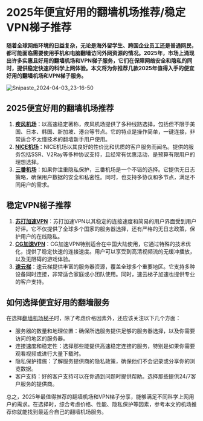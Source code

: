 # 2025年便宜好用的翻墙机场推荐/稳定VPN梯子推荐

**随着全球网络环境的日益复杂，无论是海外留学生、跨国企业员工还是普通网民，都可能面临需要使用手机和电脑翻墙访问外网资源的情况。2025年，市场上涌现出许多实惠且好用的翻墙机场和VPN梯子服务，它们在保障网络安全和隐私的同时，提供稳定快速的科学上网体验。本文将为你推荐几款2025年值得入手的便宜好用的翻墙机场和VPN梯子服务。**

![Snipaste_2024-04-03_23-16-50](https://github.com/VPN-CN/2024tizi/assets/156046824/58342f91-1a46-40b4-af6d-e5c8c7f372e4)


## 2025便宜好用的翻墙机场推荐

1. [**疾风机场**](https://go.1vpn.cc/jife)：以高速稳定著称，疾风机场提供了多种线路选择，包括但不限于美国、日本、韩国、新加坡、港台等节点。它的特点是操作简单，一键连接，非常适合不太懂技术的翻墙新手用户使用。
2. [**NICE机场**](https://go.1vpn.cc/nisi)：NICE机场以其良好的性价比和优质的客户服务而闻名。提供的服务包括SSR、V2Ray等多种协议支持，且经常有优惠活动，是预算有限用户的理想选择。
3. [**三番机场**](https://go.1vpn.cc/3fan)：如果你注重隐私保护，三番机场是一个不错的选择。它提供无日志策略，确保用户数据的安全和私密性。同时，也支持多协议和多节点，满足不同用户的需求。

## 稳定VPN梯子推荐

1. [**苏打加速VPN**](https://go.1vpn.cc/soda)：苏打加速VPN以其稳定的连接速度和简易的用户界面受到用户好评。它不仅提供了全球多个国家的服务器选择，还有严格的无日志政策，保护用户的在线隐私。
2. [**CG加速VPN**](https://go.1vpn.cc/cybg)：CG加速VPN特别适合在中国大陆使用，它通过特殊的技术优化，提供了稳定快速的连接速度。用户可以享受到高清视频流的无缓冲播放，以及无阻碍的游戏体验。
3. [**速云梯**](https://go.1vpn.cc/suyu)：速云梯提供丰富的服务器资源，覆盖全球多个重要地区。它支持多种设备同时连接，非常适合家庭或小团队使用。同时，速云梯子加速也提供专业的客户支持。

## 如何选择便宜好用的翻墙服务

在选择[翻墙机场梯子](https://github.com/2025vpn/jichangtuijian)时，除了考虑价格因素外，还应该关注以下几个方面：

* 服务器的数量和地理位置：确保所选服务提供足够的服务器选择，以及你需要访问的地区的服务器。
* 连接速度和稳定性：选择那些能提供高速稳定连接的服务，特别是如果你需要观看视频或进行大量下载时。
* 隐私保护措施：了解服务提供商的隐私政策，确保他们不会记录或分享你的浏览数据。
* 客户支持：好的客户支持可以在你遇到问题时提供帮助。选择那些提供24/7客户服务的提供商。

总之，2025年最值得推荐的翻墙机场和VPN梯子分享，能够满足不同科学上网用户的需求。在选择时，综合考虑价格、性能、隐私保护等因素，参考本文的机场推荐你就能找到最适合自己的翻墙机场服务。
